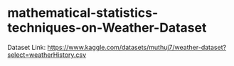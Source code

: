 # mathematical-statistics-techniques-on-Weather-Dataset
Dataset Link: https://www.kaggle.com/datasets/muthuj7/weather-dataset?select=weatherHistory.csv
